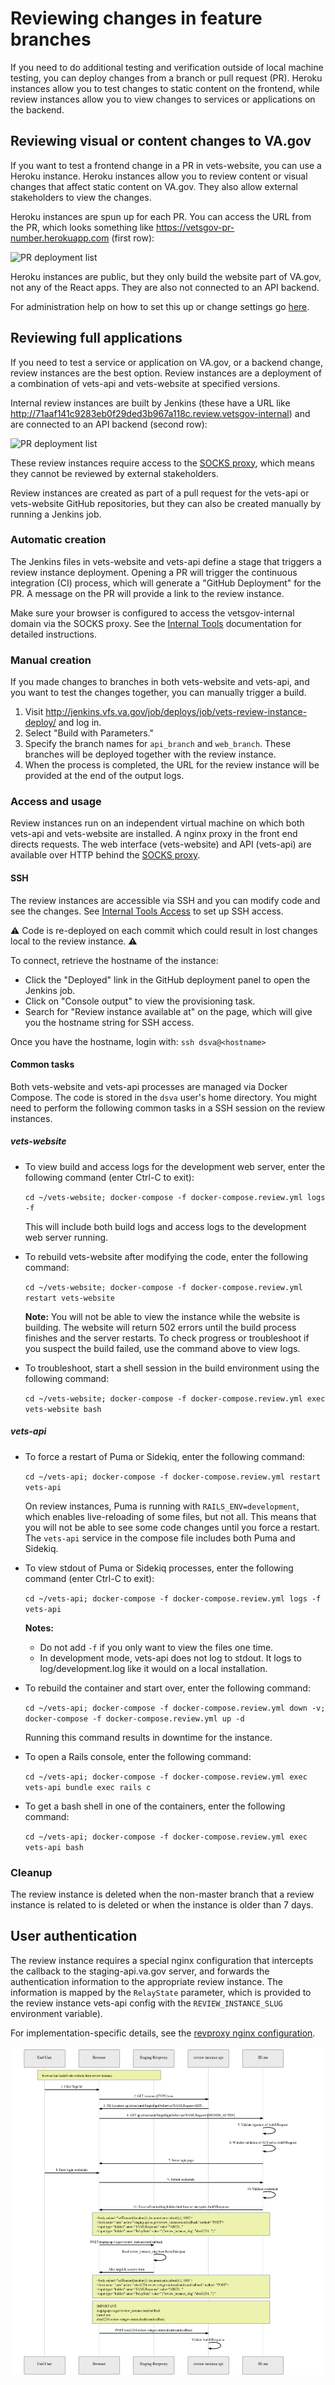 # Reviewing changes in feature branches

If you need to do additional testing and verification outside of local machine testing, you can deploy changes from a branch or pull request (PR). Heroku instances allow you to test changes to static content on the frontend, while review instances allow you to view changes to services or applications on the backend.

## Reviewing visual or content changes to VA.gov

If you want to test a frontend change in a PR in vets-website, you can use a Heroku instance. Heroku instances allow you to review content or visual changes that affect static content on VA.gov. They also allow external stakeholders to view the changes. 

Heroku instances are spun up for each PR. You can access the URL from the PR, which looks something like https://vetsgov-pr-number.herokuapp.com (first row):

![PR deployment list](https://github.com/department-of-veterans-affairs/va.gov-team/blob/master/platform/engineering/images/pr-deployment-list.png)

Heroku instances are public, but they only build the website part of VA.gov, not any of the React apps. They are also not connected to an API backend.

For administration help on how to set this up or change settings go [here](https://github.com/department-of-veterans-affairs/va.gov-team-sensitive/blob/master/Administrative/heroku.md).

## Reviewing full applications

If you need to test a service or application on VA.gov, or a backend change, review instances are the best option. Review instances are a deployment of a combination of vets-api and vets-website at specified versions.

Internal review instances are built by Jenkins (these have a URL like http://71aaf141c9283eb0f29ded3b967a118c.review.vetsgov-internal) and are connected to an API backend (second row):

![PR deployment list](https://github.com/department-of-veterans-affairs/va.gov-team/blob/master/platform/engineering/images/pr-deployment-list.png)

These review instances require access to the [SOCKS proxy](https://github.com/department-of-veterans-affairs/va.gov-team/blob/master/platform/engineering/internal-tools.md), which means they cannot be reviewed by external stakeholders.

Review instances are created as part of a pull request for the vets-api or vets-website GitHub repositories, but they can also be created manually by running a Jenkins job.

### Automatic creation

The Jenkins files in vets-website and vets-api define a stage that triggers a review instance deployment. Opening a PR will trigger the continuous integration (CI) process, which will generate a "GitHub Deployment" for the PR. A message on the PR will provide a link to the review instance.

Make sure your browser is configured to access the vetsgov-internal domain via the SOCKS proxy. See the [Internal Tools](https://github.com/department-of-veterans-affairs/va.gov-team/blob/master/platform/engineering/internal-tools.md) documentation for detailed instructions.

### Manual creation

If you made changes to branches in both vets-website and vets-api, and you want to test the changes together, you can manually trigger a build.

1.	Visit http://jenkins.vfs.va.gov/job/deploys/job/vets-review-instance-deploy/ and log in. 
1. Select "Build with Parameters."
1. Specify the branch names for `api_branch` and `web_branch`. These branches will be deployed together with the review instance.
1. When the process is completed, the URL for the review instance will be provided at the end of the output logs.

### Access and usage

Review instances run on an independent virtual machine on which both vets-api and vets-website are installed. A nginx proxy in the front end directs requests. The web interface (vets-website) and API (vets-api) are available over HTTP behind the [SOCKS proxy](https://github.com/department-of-veterans-affairs/va.gov-team/blob/master/platform/engineering/internal-tools.md#configure-the-socks-proxy).

#### SSH

The review instances are accessible via SSH and you can modify code and see the changes. See [Internal Tools Access](https://github.com/department-of-veterans-affairs/va.gov-team/blob/master/platform/engineering/internal-tools.md#internal-tools-access) to set up SSH access.

⚠️ Code is re-deployed on each commit which could result in lost changes local to the review instance. ⚠️ 

To connect, retrieve the hostname of the instance:

- Click the "Deployed" link in the GitHub deployment panel to open the Jenkins job.
- Click on "Console output" to view the provisioning task.
- Search for "Review instance available at" on the page, which will give you the hostname string for SSH access.

Once you have the hostname, login with: `ssh dsva@<hostname>`

#### Common tasks

Both vets-website and vets-api processes are managed via Docker Compose. The code is stored in the `dsva` user's home directory. You might need to perform the following common tasks in a SSH session on the review instances.

##### vets-website

- To view build and access logs for the development web server, enter the following command (enter Ctrl-C to exit):

   `cd ~/vets-website; docker-compose -f docker-compose.review.yml logs -f`

   This will include both build logs and access logs to the development web server running.

- To rebuild vets-website after modifying the code, enter the following command:

   `cd ~/vets-website; docker-compose -f docker-compose.review.yml restart vets-website`

   **Note:** You will not be able to view the instance while the website is building. The website will return 502 errors until the build process finishes and the server restarts. To check progress or troubleshoot if you suspect the build failed, use the command above to view logs.

- To troubleshoot, start a shell session in the build environment using the following command:

   `cd ~/vets-website; docker-compose -f docker-compose.review.yml exec vets-website bash`


##### vets-api

- To force a restart of Puma or Sidekiq, enter the following command:

   `cd ~/vets-api; docker-compose -f docker-compose.review.yml restart vets-api`

   On review instances, Puma is running with `RAILS_ENV=development`, which enables live-reloading of some files, but not all. This means that you will not be able to see some code changes until you force a restart. The `vets-api` service in the compose file includes both Puma and Sidekiq.

- To view stdout of Puma or Sidekiq processes, enter the following command (enter Ctrl-C to exit):

   `cd ~/vets-api; docker-compose -f docker-compose.review.yml logs -f vets-api`

   **Notes:**
   - Do not add `-f` if you only want to view the files one time.
   - In development mode, vets-api does not log to stdout. It logs to log/development.log like it would on a local installation.

- To rebuild the container and start over, enter the following command:

   `cd ~/vets-api; docker-compose -f docker-compose.review.yml down -v; docker-compose -f docker-compose.review.yml up -d`
   
   Running this command results in downtime for the instance.

- To open a Rails console, enter the following command:

   `cd ~/vets-api; docker-compose -f docker-compose.review.yml exec vets-api bundle exec rails c`

- To get a bash shell in one of the containers, enter the following command:

   `cd ~/vets-api; docker-compose -f docker-compose.review.yml exec vets-api bash`

### Cleanup

The review instance is deleted when the non-master branch that a review instance is related to is deleted or when the instance is older than 7 days.

## User authentication

The review instance requires a special nginx configuration that intercepts the callback to the staging-api.va.gov server, and forwards the authentication information to the appropriate review instance. The information is mapped by the `RelayState` parameter, which is provided to the review instance vets-api config with the `REVIEW_INSTANCE_SLUG` environment variable).

For implementation-specific details, see the [revproxy nginx configuration](https://github.com/department-of-veterans-affairs/devops/blob/master/ansible/deployment/config/revproxy-vagov/templates/nginx_revproxy.conf.j2#L181-L203).

![Authentication Flow](https://github.com/department-of-veterans-affairs/va.gov-team/blob/master/products/identity-personalization/login/reference-documents/auth/review_instance_login_sequence.png)

